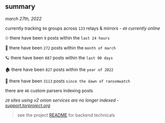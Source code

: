 
## summary
_march 27th, 2022_

currently tracking `94` groups across `133` relays & mirrors - _`49` currently online_

⏲ there have been `9` posts within the `last 24 hours`

🦈 there have been `272` posts within the `month of march`

🪐 there have been `887` posts within the `last 90 days`

🏚 there have been `827` posts within the `year of 2022`

🦕 there have been `3113` posts `since the dawn of ransomwatch`

there are `46` custom parsers indexing posts

_`20` sites using v2 onion services are no longer indexed - [support.torproject.org](https://support.torproject.org/onionservices/v2-deprecation/)_

> see the project [README](https://github.com/thetanz/ransomwatch#ransomwatch--) for backend technicals
